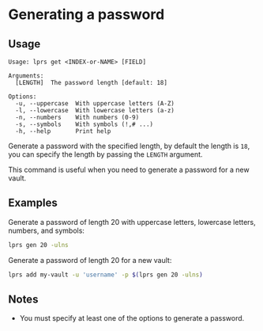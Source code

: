 # Generating a password

## Usage

```
Usage: lprs get <INDEX-or-NAME> [FIELD]

Arguments:
  [LENGTH]  The password length [default: 18]

Options:
  -u, --uppercase  With uppercase letters (A-Z)
  -l, --lowercase  With lowercase letters (a-z)
  -n, --numbers    With numbers (0-9)
  -s, --symbols    With symbols (!,# ...)
  -h, --help       Print help
```

Generate a password with the specified length, by default the length is `18`,
you can specify the length by passing the `LENGTH` argument.

This command is useful when you need to generate a password for a new vault.

## Examples
Generate a password of length 20 with uppercase letters, lowercase letters,
numbers, and symbols:
```sh
lprs gen 20 -ulns
```

Generate a password of length 20 for a new vault:
```sh
lprs add my-vault -u 'username' -p $(lprs gen 20 -ulns)
```

## Notes
- You must specify at least one of the options to generate a password.
